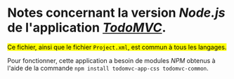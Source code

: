 # Notes concernant la version *Node.js* de l'application *[TodoMVC](http://todomvc.com/)*.

<mark>Ce fichier, ainsi que le fichier `Project.xml`, est  commun à tous les langages.</mark>

Pour fonctionner, cette application a besoin de modules *NPM* obtenus à l'aide de la commande `npm install todomvc-app-css todomvc-common`.